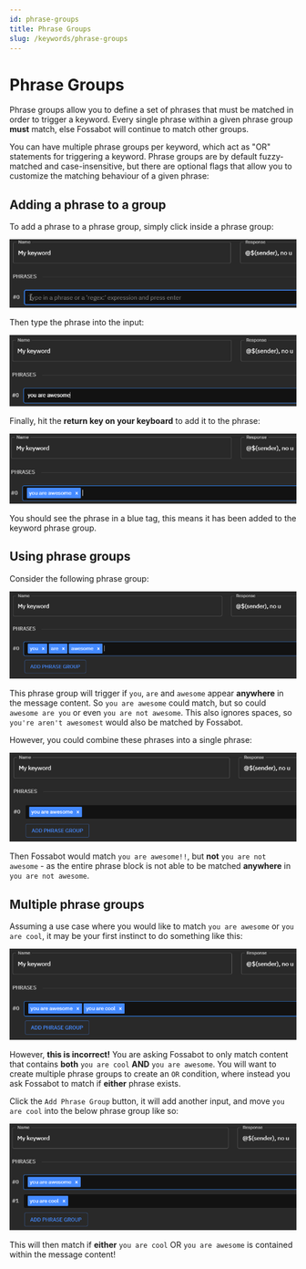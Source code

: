 ```yaml
---
id: phrase-groups
title: Phrase Groups
slug: /keywords/phrase-groups
---
```


# Phrase Groups

Phrase groups allow you to define a set of phrases that must be matched in order to trigger a keyword. Every single phrase within a given phrase group **must** match, else Fossabot will continue to match other groups.

You can have multiple phrase groups per keyword, which act as "OR" statements for triggering a keyword. Phrase groups are by default fuzzy-matched and case-insensitive, but there are optional flags that allow you to customize the matching behaviour of a given phrase:

## Adding a phrase to a group

To add a phrase to a phrase group, simply click inside a phrase group:

![First step to adding a phrase](../../static/img/keywords/adding-phrase-step-1.png)

Then type the phrase into the input:

![Second step to adding a phrase](../../static/img/keywords/adding-phrase-step-2.png)

Finally, hit the **return key on your keyboard** to add it to the phrase:

![Third step to adding a phrase](../../static/img/keywords/adding-phrase-step-3.png)

You should see the phrase in a blue tag, this means it has been added to the keyword phrase group.

## Using phrase groups

Consider the following phrase group:

![First example](../../static/img/keywords/example-1.png)

This phrase group will trigger if `you`, `are` and `awesome` appear **anywhere** in the message content. So `you are awesome` could match, but so could `awesome are you` or even `you are not awesome`. This also ignores spaces, so `you're aren't awesomest` would also be matched by Fossabot.

However, you could combine these phrases into a single phrase:

![Second example](../../static/img/keywords/example-2.png)

Then Fossabot would match `you are awesome!!`, but **not** `you are not awesome` - as the entire phrase block is not able to be matched **anywhere** in `you are not awesome`.

## Multiple phrase groups

Assuming a use case where you would like to match `you are awesome` or `you are cool`, it may be your first instinct to do something like this:

![Example of an incorrect phrase group](../../static/img/keywords/incorrect-phrase-group.png)

However, **this is incorrect!** You are asking Fossabot to only match content that contains **both** `you are cool` **AND** `you are awesome`. You will want to create multiple phrase groups to create an `OR` condition, where instead you ask Fossabot to match if **either** phrase exists.

Click the `Add Phrase Group` button, it will add another input, and move `you are cool` into the below phrase group like so:

![Example of a correct phrase group](../../static/img/keywords/correct-phrase-group.png)

This will then match if **either** `you are cool` OR `you are awesome` is contained within the message content!
